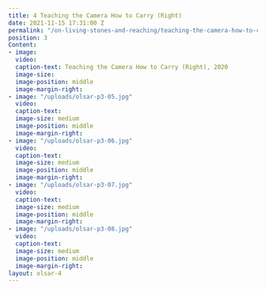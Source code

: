 ```yaml
---
title: 4 Teaching the Camera How to Carry (Right)
date: 2021-11-15 17:31:00 Z
permalink: "/on-living-stones-and-reaching/teaching-the-camera-how-to-carry-right"
position: 3
Content:
- image: 
  video: 
  caption-text: Teaching the Camera How to Carry (Right), 2020
  image-size: 
  image-position: middle
  image-margin-right: 
- image: "/uploads/olsar-p3-05.jpg"
  video: 
  caption-text: 
  image-size: medium
  image-position: middle
  image-margin-right: 
- image: "/uploads/olsar-p3-06.jpg"
  video: 
  caption-text: 
  image-size: medium
  image-position: middle
  image-margin-right: 
- image: "/uploads/olsar-p3-07.jpg"
  video: 
  caption-text: 
  image-size: medium
  image-position: middle
  image-margin-right: 
- image: "/uploads/olsar-p3-08.jpg"
  video: 
  caption-text: 
  image-size: medium
  image-position: middle
  image-margin-right: 
layout: olsar-4
---
```


